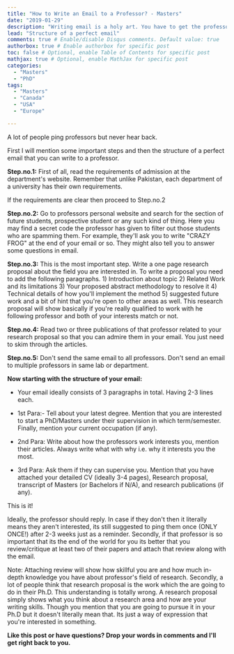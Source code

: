 ```yaml
---
title: "How to Write an Email to a Professor? - Masters"
date: "2019-01-29"
description: "Writing email is a holy art. You have to get the professor's attention."
lead: "Structure of a perfect email"
comments: true # Enable/disable Disqus comments. Default value: true
authorbox: true # Enable authorbox for specific post
toc: false # Optional, enable Table of Contents for specific post
mathjax: true # Optional, enable MathJax for specific post
categories:
  - "Masters"
  - "PhD"
tags:
  - "Masters"
  - "Canada"
  - "USA"
  - "Europe"

---
```


A lot of people ping professors but never hear back.

First I will mention some important steps and then the structure of a perfect email that you can write to a professor.

**Step.no.1:**
First of all, read the requirements of admission at the department's website. Remember that unlike Pakistan, each department of a university has their own requirements.

If the requirements are clear then proceed to Step.no.2

**Step.no.2:**
Go to professors personal website and search for the section of future students, prospective student or any such kind of thing. Here you may find a secret code the professor has given to filter out those students who are spamming them. For example, they'll ask you to write "CRAZY FROG" at the end of your email or so. They might also tell you to answer some questions in email.

**Step.no.3:**
This is the most important step. Write a one page research proposal about the field you are interested in. To write a proposal you need to add the following paragraphs. 1) Introduction about topic 2) Related Work and its limitations 3) Your proposed abstract methodology to resolve it 4) Technical details of how you'll implement the method 5) suggested future work and a bit of hint that you're open to other areas as well. This research proposal will show basically if you're really qualified to work with he following professor and both of your interests match or not.

**Step.no.4:**
Read two or three publications of that professor related to your research proposal so that you can admire them in your email. You just need to skim through the articles.

**Step.no.5:**
Don't send the same email to all professors. Don't send an email to multiple professors in same lab or department.

**Now starting with the structure of your email:**

- Your email ideally consists of 3 paragraphs in total. Having 2-3 lines each.

- 1st Para:- Tell about your latest degree. Mention that you are interested to start a PhD/Masters under their supervision in which term/semester. Finally, mention your current occupation (if any).

- 2nd Para: Write about how the professors work interests you, mention their articles. Always write what with why i.e. why it interests you the most.

- 3rd Para: Ask them if they can supervise you. Mention that you have attached your detailed CV (ideally 3-4 pages), Research proposal, transcript of Masters (or Bachelors if N/A), and research publications (if any).

This is it!

Ideally, the professor should reply. In case if they don't then it literally means they aren't interested, its still suggested to ping them once (ONLY ONCE!) after 2-3 weeks just as a reminder. Secondly, if that professor is so important that its the end of the world for you its better that you review/critique at least two of their papers and attach that review along with the email.

Note: Attaching review will show how skillful you are and how much in-depth knowledge you have about professor's field of research. Secondly, a lot of people think that research proposal is the work which the are going to do in their Ph.D. This understanding is totally wrong. A research proposal simply shows what you think about a research area and how are your writing skills. Though you mention that you are going to pursue it in your Ph.D but it doesn't literally mean that. Its just a way of expression that you're interested in something.

**Like this post or have questions? Drop your words in comments and I'll get right back to you.**

